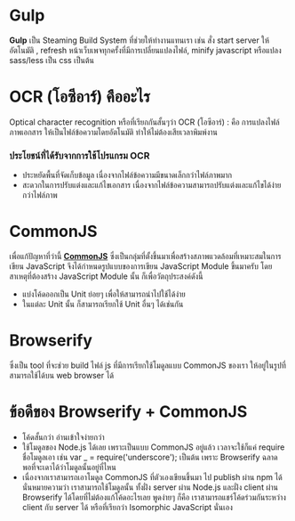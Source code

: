 # Gulp
**Gulp** เป็น Steaming Build System ที่ช่วยให้ทำงานแทนเรา เช่น สั่ง start server ให้อัตโนมัติ , refresh หน้าเว็บเพจทุกครั้งที่มีการเปลี่ยนแปลงไฟล์, minify javascript หรือแปลง sass/less เป็น css เป็นต้น

# OCR (โอซีอาร์) คืออะไร
Optical character recognition หรือที่เรียกกันสั้นๆว่า OCR (โอซีอาร์) : คือ การแปลงไฟล์ภาพเอกสาร ให้เป็นไฟล์ข้อความโดยอัตโนมัติ ทำให้ไม่ต้องเสียเวลาพิมพ์งาน

### ประโยชน์ที่ได้รับจากการใช้โปรแกรม OCR
 - ประหยัดพื้นที่จัดเก็บข้อมูล เนื่องจากไฟล์ข้อความมีขนาดเล็กกว่าไฟล์ภาพมาก
 - สะดวกในการปรับแต่งและแก้ไขเอกสาร เนื่องจากไฟล์ข้อความสามารถปรับแต่งและแก้ไขได้ง่ายกว่าไฟล์ภาพ

# CommonJS
เพื่อแก้ปัญหาที่ว่านี้ **[CommonJS](http://wiki.commonjs.org/wiki/CommonJS)** ซึ่งเป็นกลุ่มที่ตั้งขึ้นมาเพื่อสร้างสภาพแวดล้อมที่เหมาะสมในการเขียน JavaScript จึงได้กำหนดรูปแบบของการเขียน JavaScript Module ขึ้นมาครับ โดยสาเหตุที่ต้องสร้าง JavaScript Module นั้น ก็เพื่อวัตถุประสงค์ดังนี้
 - แบ่งโค้ดออกเป็น Unit ย่อยๆ เพื่อให้สามารถนำไปใช้ได้ง่าย
 - ในแต่ละ ​Unit นั้น ก็สามารถเรียกใช้ Unit อื่นๆ ได้เช่นกัน
 
# Browserify 
ซึ่งเป็น tool ที่จะช่วย build ไฟล์ js ที่มีการเรียกใช้โมดูลแบบ CommonJS ของเรา ให้อยู่ในรูปที่สามารถใช้ได้บน web browser ได้

# ข้อดีของ Browserify + CommonJS
 - โค้ดสั้นกว่า อ่านเข้าใจง่ายกว่า
 - ใช้โมดูลของ Node.js ได้เลย เพราะเป็นแบบ CommonJS อยู่แล้ว เวลาจะใช้ก็แค่ require ชื่อโมดูลเอา เช่น var _ = require('underscore'); เป็นต้น เพราะ Browserify ฉลาดพอที่จะเดาได้ว่าโมดูลนั้นอยู่ที่ไหน
 - เนื่องจากเราสามารถเอาโมดูล CommonJS ที่ตัวเองเขียนขึ้นมา ไป publish ผ่าน npm ได้ นั่นหมายความว่า เราสามารถใช้โมดูลนั้น ทั้งฝั่ง server ผ่าน Node.js และฝั่ง client ผ่าน Browserify ได้โดยที่ไม่ต้องแก้โค้ดอะไรเลย พูดง่ายๆ ก็คือ เราสามารถแชร์โค้ดร่วมกันระหว่าง client กับ server ได้ หรือที่เรียกว่า Isomorphic JavaScript นั่นเอง
